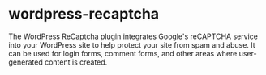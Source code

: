 # wordpress-recaptcha
The WordPress ReCaptcha plugin integrates Google's reCAPTCHA service into your WordPress site to help protect your site from spam and abuse. It can be used for login forms, comment forms, and other areas where user-generated content is created.
